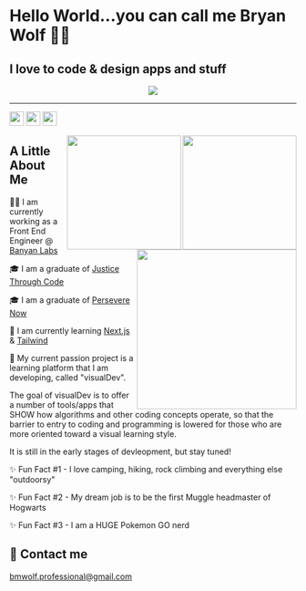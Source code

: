 # Hello World...you can call me Bryan Wolf 🐺👋
## I love to code & design apps and stuff

<div align="center">
<a href="https://skillicons.dev"><img src="https://skillicons.dev/icons?i=html,,css,,sass,,tailwind,,bootstrap,,javascript,,regex,,jquery,,react,,redux,,next,,typescript,,nodejs,,express,,jest,,mongodb,,python,,django,,wordpress,,vscode,,git,,github,,gitlab&perline=23&theme=light"/></a>
</div>
<hr/>

<img src='https://img.shields.io/github/followers/bmwolf102990?style=social&label=Followers' height='25'> <img src='https://img.shields.io/github/forks/bmwolf102990/visualDev?style=social&label=Forks' height='25'> <img src='https://img.shields.io/github/stars/bmwolf102990?style=social&label=Stars' height='25'>

<img src="https://github-readme-stats-sigma-five.vercel.app/api?username=bmwolf102990&count_private=true&show_icons=true&theme=dark" height="200" align="right">
<img src="https://github-readme-streak-stats.herokuapp.com/?user=bmwolf102990&theme=dark" height="200" align="right">
<img src="https://github-readme-stats.vercel.app/api/top-langs/?username=bmwolf102990&layout=compact&theme=dark" height="280" align="right">

## A Little About Me
🧑‍💻 I am currently working as a Front End Engineer @ [Banyan Labs](https://banyanlabs.io)

🎓 I am a graduate of [Justice Through Code](https://centerforjustice.columbia.edu/justicethroughcode)

🎓 I am a graduate of [Persevere Now](https://perseverenow.org)

🧠 I am currently learning [Next.js](https://nextjs.org) & [Tailwind](https://tailwindcss.com)

🚀 My current passion project is a learning platform that I am developing, called "visualDev".

The goal of visualDev is to offer a number of tools/apps that SHOW how algorithms and other coding concepts operate, so that the barrier to entry to coding and programming is lowered for those who are more oriented toward a visual learning style.

It is still in the early stages of devleopment, but stay tuned!

✨ Fun Fact #1 - I love camping, hiking, rock climbing and everything else "outdoorsy"

✨ Fun Fact #2 - My dream job is to be the first Muggle headmaster of Hogwarts

✨ Fun Fact #3 - I am a HUGE Pokemon GO nerd

## 📧 Contact me
[bmwolf.professional@gmail.com](mailto:bmwolf.professional@gmail.com)


<!-- **bmwolf102990/bmwolf102990** is a ✨ _special_ ✨ repository because its `README.md` (this file) appears on your GitHub profile. -->
